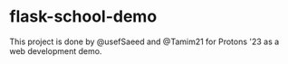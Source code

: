 # flask-school-demo
This project is done by @usefSaeed and @Tamim21 for Protons '23 as a web development demo.
